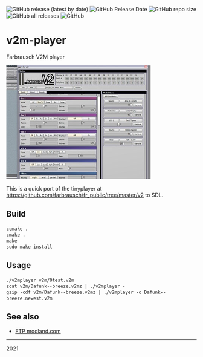 ![GitHub release (latest by date)](https://img.shields.io/github/v/release/Sound-Linux-More/v2mplayer)
![GitHub Release Date](https://img.shields.io/github/release-date/Sound-Linux-More/v2mplayer)
![GitHub repo size](https://img.shields.io/github/repo-size/jgilje/v2m-player)
![GitHub all releases](https://img.shields.io/github/downloads/Sound-Linux-More/v2mplayer/total)
![GitHub](https://img.shields.io/github/license/jgilje/v2m-player)

# v2m-player
Farbrausch V2M player

![TinyPlayer](./doc/V2M-TinyPlayer.jpg)

This is a quick port of the tinyplayer at https://github.com/farbrausch/fr_public/tree/master/v2 to SDL.

## Build

```
ccmake .
cmake .
make
sudo make install
```

## Usage

```
./v2mplayer v2m/0test.v2m
zcat v2m/Dafunk--breeze.v2mz | ./v2mplayer -
gzip -cdf v2m/Dafunk--breeze.v2mz | ./v2mplayer -o Dafunk--breeze.newest.v2m
```

## See also

* [FTP modland.com](http://ftp.modland.com/)

--- 
2021
